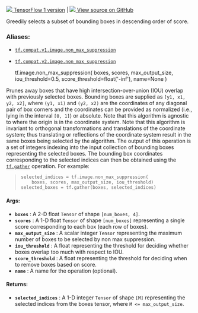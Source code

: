 [ ![](https://tensorflow.google.cn/images/tf_logo_32px.png) TensorFlow 1
version](/versions/r1.15/api_docs/python/tf/image/non_max_suppression) |  [
![](https://tensorflow.google.cn/images/GitHub-Mark-32px.png) View source on
GitHub
](https://github.com/tensorflow/tensorflow/blob/r2.0/tensorflow/python/ops/image_ops_impl.py#L2604-L2653)  
  
  
Greedily selects a subset of bounding boxes in descending order of score.

### Aliases:

  * [`tf.compat.v1.image.non_max_suppression`](/api_docs/python/tf/image/non_max_suppression)
  * [`tf.compat.v2.image.non_max_suppression`](/api_docs/python/tf/image/non_max_suppression)

    
    
    tf.image.non_max_suppression(
        boxes,
        scores,
        max_output_size,
        iou_threshold=0.5,
        score_threshold=float('-inf'),
        name=None
    )
    

Prunes away boxes that have high intersection-over-union (IOU) overlap with
previously selected boxes. Bounding boxes are supplied as `[y1, x1, y2, x2]`,
where `(y1, x1)` and `(y2, x2)` are the coordinates of any diagonal pair of
box corners and the coordinates can be provided as normalized (i.e., lying in
the interval `[0, 1]`) or absolute. Note that this algorithm is agnostic to
where the origin is in the coordinate system. Note that this algorithm is
invariant to orthogonal transformations and translations of the coordinate
system; thus translating or reflections of the coordinate system result in the
same boxes being selected by the algorithm. The output of this operation is a
set of integers indexing into the input collection of bounding boxes
representing the selected boxes. The bounding box coordinates corresponding to
the selected indices can then be obtained using the
[`tf.gather`](https://tensorflow.google.cn/api_docs/python/tf/gather)
operation. For example:

>
>     selected_indices = tf.image.non_max_suppression(
>         boxes, scores, max_output_size, iou_threshold)
>     selected_boxes = tf.gather(boxes, selected_indices)
>  

#### Args:

  * **`boxes`** : A 2-D float `Tensor` of shape `[num_boxes, 4]`.
  * **`scores`** : A 1-D float `Tensor` of shape `[num_boxes]` representing a single score corresponding to each box (each row of boxes).
  * **`max_output_size`** : A scalar integer `Tensor` representing the maximum number of boxes to be selected by non max suppression.
  * **`iou_threshold`** : A float representing the threshold for deciding whether boxes overlap too much with respect to IOU.
  * **`score_threshold`** : A float representing the threshold for deciding when to remove boxes based on score.
  * **`name`** : A name for the operation (optional).

#### Returns:

  * **`selected_indices`** : A 1-D integer `Tensor` of shape `[M]` representing the selected indices from the boxes tensor, where `M <= max_output_size`.

